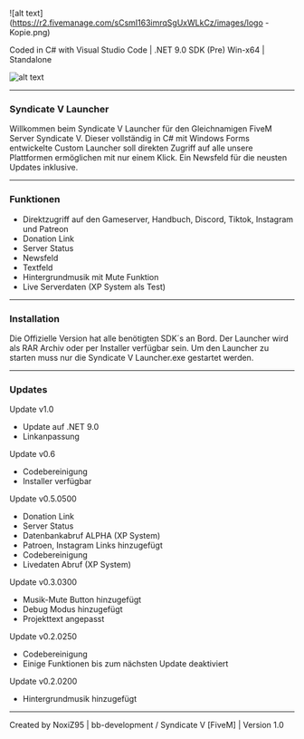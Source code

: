 ![alt text](https://r2.fivemanage.com/sCsmI163imrqSgUxWLkCz/images/logo - Kopie.png)

Coded in C# with Visual Studio Code | .NET 9.0 SDK (Pre) Win-x64 | Standalone

![alt text](https://images-ext-1.discordapp.net/external/H7Og3kjX3BJ5tSLO1Lqx9PthxLfL5-491nZkeJIPGrg/https/r2.fivemanage.com/sCsmI163imrqSgUxWLkCz/images/Unbenannt.png?format=webp&quality=lossless&width=1178&height=671)

---------------------------------------------------------------------------
### Syndicate V Launcher ###
Willkommen beim Syndicate V Launcher für den Gleichnamigen FiveM Server Syndicate V.
Dieser vollständig in C# mit Windows Forms entwickelte Custom Launcher soll direkten 
Zugriff auf alle unsere Plattformen ermöglichen mit nur einem Klick. Ein Newsfeld für
die neusten Updates inklusive.

---------------------------------------------------------------------------
### Funktionen ###
- Direktzugriff auf den Gameserver, Handbuch, Discord, Tiktok, Instagram und Patreon
- Donation Link
- Server Status
- Newsfeld
- Textfeld
- Hintergrundmusik mit Mute Funktion
- Live Serverdaten (XP System als Test)
  
---------------------------------------------------------------------------
### Installation ###
Die Offizielle Version hat alle benötigten SDK´s an Bord.
Der Launcher wird als RAR Archiv oder per Installer verfügbar sein.
Um den Launcher zu starten muss nur die Syndicate V Launcher.exe gestartet werden.

---------------------------------------------------------------------------
### Updates ###
Update v1.0
- Update auf .NET 9.0
- Linkanpassung

Update v0.6
- Codebereinigung
- Installer verfügbar
  
Update v0.5.0500
- Donation Link
- Server Status
- Datenbankabruf ALPHA (XP System)
- Patroen, Instagram Links hinzugefügt
- Codebereinigung
- Livedaten Abruf (XP System)
 
Update v0.3.0300
- Musik-Mute Button hinzugefügt
- Debug Modus hinzugefügt
- Projekttext angepasst
  
Update v0.2.0250
- Codebereinigung
- Einige Funktionen bis zum nächsten Update deaktiviert
  
Update v0.2.0200
- Hintergrundmusik hinzugefügt

---------------------------------------------------------------------------
Created by NoxiZ95 | bb-development / Syndicate V [FiveM] | Version 1.0
